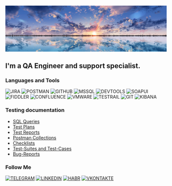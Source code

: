 [![Header](https://github.com/rim205mir/rim205mir/blob/main/assets/85fceb92b5acc75e9b992428e7c3a528.jpg)](https://hh.ru/resume/4b745083ff08b6a9fa0039ed1f716a4143386d)

## I'm a QA Engineer and support specialist.

### Languages and Tools
![JIRA](https://img.shields.io/badge/-JIRA-090909?style=for-the-badge&logo=jira&logoColor=47c5fb)
![POSTMAN](https://img.shields.io/badge/-POSTMAN-090909?style=for-the-badge&logo=postman&logoColor)
![GITHUB](https://img.shields.io/badge/-GITHUB-090909?style=for-the-badge&logo=GITHUB&logoColor)
![MSSQL](https://img.shields.io/badge/-MSSQL-090909?style=for-the-badge&logo=MSSQL&logoColor)
![DEVTOOLS](https://img.shields.io/badge/-DEVTOOLS-090909?style=for-the-badge&logo=DEVTOOLS&logoColor)
![SOAPUI](https://img.shields.io/badge/-SOAPUI-090909?style=for-the-badge&logo=SOAPUI&logoColor)
![FIDDLER](https://img.shields.io/badge/-FIDDLER-090909?style=for-the-badge&logo=FIDDLER&logoColor)
![CONFLUENCE](https://img.shields.io/badge/-CONFLUENCE-090909?style=for-the-badge&logo=CONFLUENCE&logoColor)
![VMWARE](https://img.shields.io/badge/-VMWARE-090909?style=for-the-badge&logo=VMWARE&logoColor)
![TESTRAIL](https://img.shields.io/badge/-TESTRAIL-090909?style=for-the-badge&logo=TESTRAIL&logoColor)
![GIT](https://img.shields.io/badge/-GIT-090909?style=for-the-badge&logo=GIT&logoColor)
![KIBANA](https://img.shields.io/badge/-KIBANA-090909?style=for-the-badge&logo=KIBANA&logoColor)

### Testing documentation

- [SQL Queries](https://github.com/rim205mir/SQL-Queries)
- [Test Plans](https://github.com/rim205mir/Test-Plans)
- [Test Reports](https://github.com/rim205mir/Test-Reports)
- [Postman Collections](https://github.com/rim205mir/Postman-Collections)
- [Checklists](https://github.com/rim205mir/Checklists)
- [Test-Suites and Test-Cases](https://github.com/rim205mir/Test-Suites-and-Test-Cases)
- [Bug-Reports](https://github.com/rim205mir/Bug-Reports)

### Follow Me
[![TELEGRAM](https://img.shields.io/badge/-TELEGRAM-090909?style=for-the-badge&logo=TELEGRAM&logoColor)](https://t.me/RimMir2)
[![LINKEDIN](https://img.shields.io/badge/-LINKEDIN-090909?style=for-the-badge&logo=LINKEDIN&logoColor)](https://www.linkedin.com/in/rayanmukhametzyanov/)
[![HABR](https://img.shields.io/badge/-HABR-090909?style=for-the-badge&logo=HABR&logoColor)](https://career.habr.com/rayan07)
[![VKONTAKTE](https://img.shields.io/badge/-VKONTAKTE-090909?style=for-the-badge&logo=VK&logoColor=4F7DB3)](https://vk.com/rim2005mir)